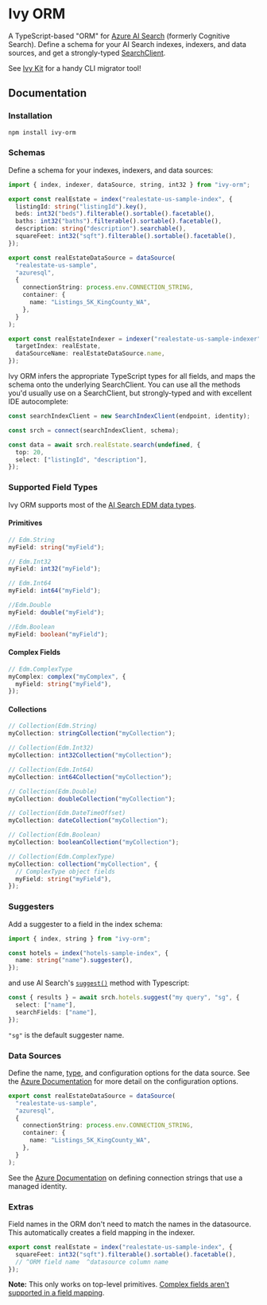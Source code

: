# Ivy ORM

A TypeScript-based "ORM" for [Azure AI Search](https://learn.microsoft.com/en-us/azure/search/search-what-is-azure-search) (formerly Cognitive Search). Define a schema for your AI Search indexes, indexers, and data sources, and get a strongly-typed [SearchClient](https://learn.microsoft.com/en-us/javascript/api/@azure/search-documents/searchclient?view=azure-node-latest).

See [Ivy Kit](https://www.npmjs.com/package/ivy-kit) for a handy CLI migrator tool!

## Documentation

### Installation

```bash
npm install ivy-orm
```

### Schemas

Define a schema for your indexes, indexers, and data sources:

```ts
import { index, indexer, dataSource, string, int32 } from "ivy-orm";

export const realEstate = index("realestate-us-sample-index", {
  listingId: string("listingId").key(),
  beds: int32("beds").filterable().sortable().facetable(),
  baths: int32("baths").filterable().sortable().facetable(),
  description: string("description").searchable(),
  squareFeet: int32("sqft").filterable().sortable().facetable(),
});

export const realEstateDataSource = dataSource(
  "realestate-us-sample",
  "azuresql",
  {
    connectionString: process.env.CONNECTION_STRING,
    container: {
      name: "Listings_5K_KingCounty_WA",
    },
  }
);

export const realEstateIndexer = indexer("realestate-us-sample-indexer", {
  targetIndex: realEstate,
  dataSourceName: realEstateDataSource.name,
});
```

Ivy ORM infers the appropriate TypeScript types for all fields, and maps the schema onto the underlying SearchClient. You can use all the methods you'd usually use on a SearchClient, but strongly-typed and with excellent IDE autocomplete:

```ts
const searchIndexClient = new SearchIndexClient(endpoint, identity);

const srch = connect(searchIndexClient, schema);

const data = await srch.realEstate.search(undefined, {
  top: 20,
  select: ["listingId", "description"],
});
```

### Supported Field Types

Ivy ORM supports most of the [AI Search EDM data types](https://learn.microsoft.com/en-us/rest/api/searchservice/supported-data-types).

#### Primitives

```ts
// Edm.String
myField: string("myField");

// Edm.Int32
myField: int32("myField");

// Edm.Int64
myField: int64("myField");

//Edm.Double
myField: double("myField");

//Edm.Boolean
myField: boolean("myField");
```

#### Complex Fields

```ts
// Edm.ComplexType
myComplex: complex("myComplex", {
  myField: string("myField"),
});
```

#### Collections

```ts
// Collection(Edm.String)
myCollection: stringCollection("myCollection");

// Collection(Edm.Int32)
myCollection: int32Collection("myCollection");

// Collection(Edm.Int64)
myCollection: int64Collection("myCollection");

// Collection(Edm.Double)
myCollection: doubleCollection("myCollection");

// Collection(Edm.DateTimeOffset)
myCollection: dateCollection("myCollection");

// Collection(Edm.Boolean)
myCollection: booleanCollection("myCollection");

// Collection(Edm.ComplexType)
myCollection: collection("myCollection", {
  // ComplexType object fields
  myField: string("myField"),
});
```

### Suggesters

Add a suggester to a field in the index schema:

```ts
import { index, string } from "ivy-orm";

const hotels = index("hotels-sample-index", {
  name: string("name").suggester(),
});
```

and use AI Search's [`suggest()`](https://learn.microsoft.com/en-us/javascript/api/@azure/search-documents/searchclient?view=azure-node-latest#@azure-search-documents-searchclient-suggest) method with Typescript:

```ts
const { results } = await srch.hotels.suggest("my query", "sg", {
  select: ["name"],
  searchFields: ["name"],
});
```

`"sg"` is the default suggester name.

### Data Sources

Define the name, [type](https://learn.microsoft.com/en-us/rest/api/searchservice/data-sources/create?view=rest-searchservice-2024-07-01&tabs=HTTP#searchindexerdatasourcetype), and configuration options for the data source. See the [Azure Documentation](https://learn.microsoft.com/en-us/rest/api/searchservice/data-sources/create?view=rest-searchservice-2024-07-01&tabs=HTTP#datasourcecredentials) for more detail on the configuration options.

```ts
export const realEstateDataSource = dataSource(
  "realestate-us-sample",
  "azuresql",
  {
    connectionString: process.env.CONNECTION_STRING,
    container: {
      name: "Listings_5K_KingCounty_WA",
    },
  }
);
```

See the [Azure Documentation](https://learn.microsoft.com/en-us/azure/search/search-howto-managed-identities-sql) on defining connection strings that use a managed identity.

### Extras

Field names in the ORM don't need to match the names in the datasource. This automatically creates a field mapping in the indexer.

```ts
export const realEstate = index("realestate-us-sample-index", {
  squareFeet: int32("sqft").filterable().sortable().facetable(),
  // ^ORM field name  ^datasource column name
});
```

**Note:** This only works on top-level primitives. [Complex fields aren't supported in a field mapping](<https://learn.microsoft.com/en-us/azure/search/search-indexer-field-mappings?tabs=rest#:~:text=Complex%20fields%20aren%27t%20supported%20in%20a%20field%20mapping.%20Your%20source%20structure%20(nested%20or%20hierarchical%20structures)%20must%20exactly%20match%20the%20complex%20type%20in%20the%20index%20so%20that%20the%20default%20mappings%20work.>).
